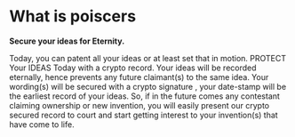 # <h1>What is poiscers</h1>

<b>Secure your ideas for Eternity.  </b>

<p>Today, you can patent all your ideas or at least set that in motion. PROTECT Your IDEAS Today with a crypto record. Your ideas will be recorded eternally, hence prevents any future claimant(s) to the same idea. Your wording(s) will be secured with a crypto signature , your date-stamp will be the earliest record of your ideas. So, if in the future comes any contestant claiming ownership or new invention,  you will easily present our crypto secured record to court and start getting interest to your invention(s)  that have come to life.  </p>
